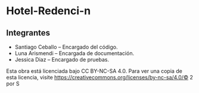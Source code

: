 # Hotel-Redenci-n
## Integrantes
- Santiago Ceballo – Encargado del código.
- Luna Arismendi – Encargada de documentación.
- Jessica Diaz – Encargado de pruebas.

Esta obra está licenciada bajo CC BY-NC-SA 4.0. Para ver una copia de esta licencia, visite https://creativecommons.org/licenses/by-nc-sa/4.0/© 2 por S
